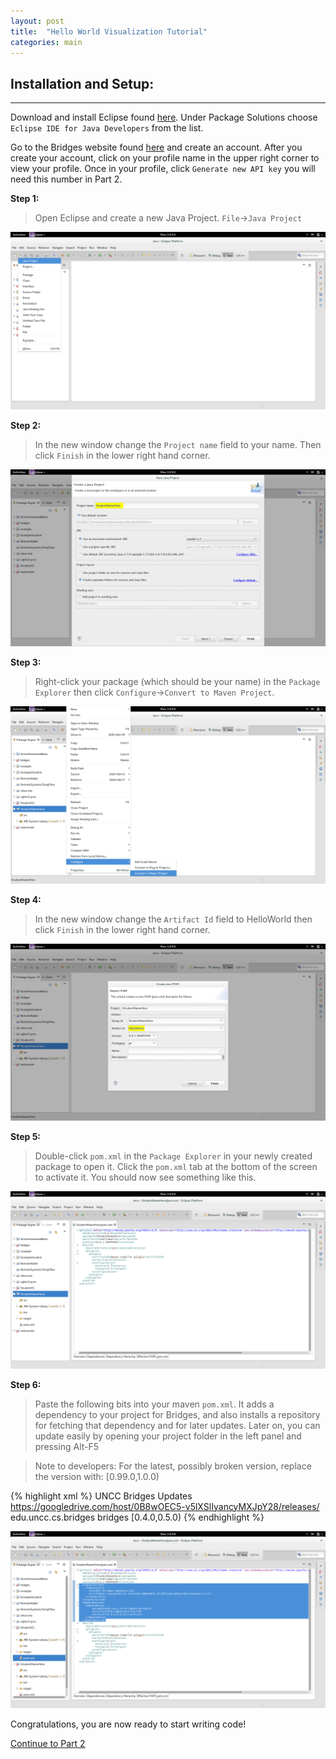 ```yaml
---
layout: post
title:  "Hello World Visualization Tutorial"
categories: main
---
```


## Installation and Setup:

-----

Download and install Eclipse found [here](https://www.eclipse.org/downloads/index-java8.php). Under Package Solutions choose `Eclipse IDE for Java Developers` from the list.

Go to the Bridges website found [here](http://bridges.cs.uncc.edu/login) and create an account. After you create your account, click on your profile name in the upper right corner to view your profile. Once in your profile, click `Generate new API key` you will need this number in Part 2.

**Step 1:**

> Open Eclipse and create a new Java Project. `File`->`Java Project`

![drawing](/img/Tutorial/screenshot_0.png)

**Step 2:**

> In the new window change the `Project name` field to your name. Then click `Finish` in the lower right hand corner.

![drawing](/img/Tutorial/screenshot_1.png)

**Step 3:**

> Right-click your package (which should be your name) in the `Package Explorer` then click `Configure`->`Convert to Maven Project`.

![drawing](/img/Tutorial/screenshot_2.png)

**Step 4:**

> In the new window change the `Artifact Id` field to HelloWorld then click `Finish` in the lower right hand corner.

![drawing](/img/Tutorial/screenshot_3.png)

**Step 5:**

> Double-click `pom.xml` in the `Package Explorer` in your newly created package to open it. Click the `pom.xml` tab at the bottom of the screen to activate it. You should now see something like this.

![drawing](/img/Tutorial/screenshot_4.png)

**Step 6:**

> Paste the following bits into your maven `pom.xml`. It adds a dependency to your
> project for Bridges, and also installs a repository for fetching that dependency
> and for later updates. Later on, you can update easily by opening your project folder
> in the left panel and pressing Alt-F5

> Note to developers: For the latest, possibly broken version, replace the version with:
> [0.99.0,1.0.0)

{% highlight xml %}
  <repositories>
    <repository>
      <id>UNCC Bridges Updates</id>
      <url>https://googledrive.com/host/0B8wOEC5-v5lXSlIyancyMXJpY28/releases/</url>
    </repository>
  </repositories>
  <dependencies>
  	<dependency>
  		<groupId>edu.uncc.cs.bridges</groupId>
  		<artifactId>bridges</artifactId>
  		<version>[0.4.0,0.5.0)</version>
  	</dependency>
  </dependencies>
{% endhighlight %}

![drawing](/img/Tutorial/screenshot_5.png)

Congratulations, you are now ready to start writing code!

[Continue to Part 2](http://BridgesUNCC.github.io/tutorial/HelloWorld-Tutorial_part2/)
